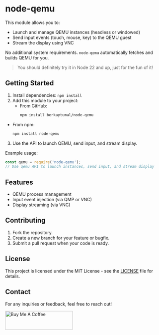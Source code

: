 # node-qemu

This module allows you to:
- Launch and manage QEMU instances (headless or windowed)
- Send input events (touch, mouse, key) to the QEMU guest
- Stream the display using VNC

No additional system requirements. `node-qemu` automatically fetches and builds QEMU for you.

> You should definitely try it in Node 22 and up, just for the fun of it!

## Getting Started

1. Install dependencies: `npm install`
2. Add this module to your project:
   - From GitHub:
     ```sh
     npm install berkaytumal/node-qemu
     ```
  - From npm:
    ```sh
    npm install node-qemu
    ```
3. Use the API to launch QEMU, send input, and stream display.

Example usage:
```js
const qemu = require('node-qemu');
// Use qemu API to launch instances, send input, and stream display
```

## Features
- QEMU process management
- Input event injection (via QMP or VNC)
- Display streaming (via VNC)

## Contributing

1. Fork the repository.
2. Create a new branch for your feature or bugfix.
3. Submit a pull request when your code is ready.

## License

This project is licensed under the MIT License - see the [LICENSE](LICENSE) file for details.

## Contact

For any inquiries or feedback, feel free to reach out!

<a href="https://www.buymeacoffee.com/berkaytumal" target="_blank"><img src="https://cdn.buymeacoffee.com/buttons/v2/default-yellow.png" alt="Buy Me A Coffee" style="height: 60px !important;width: 217px !important;" ></a>